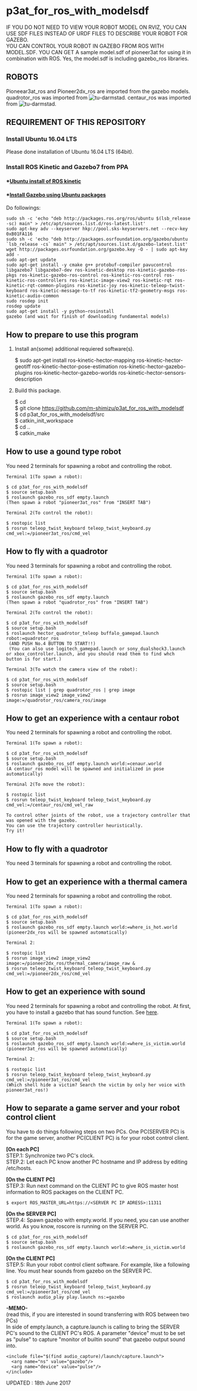 # p3at\_for\_ros\_with\_modelsdf
IF YOU DO NOT NEED TO VIEW YOUR ROBOT MODEL ON RVIZ, YOU CAN USE SDF FILES INSTEAD OF URDF FILES TO DESCRIBE YOUR ROBOT FOR GAZEBO.  
YOU CAN CONTROL YOUR ROBOT IN GAZEBO FROM ROS WITH MODEL.SDF.
YOU CAN GET 
A sample model.sdf of pioneer3at for using it in combination with ROS.
Yes, the model.sdf is including gazebo\_ros libraries.

## ROBOTS
Pioneear3at\_ros and Pioneer2dx\_ros are imported from the gazebo models.  
quadrotor\_ros was imported from ![tu-darmstad](https://github.com/tu-darmstadt-ros-pkg/hector_quadrotor).
centaur\_ros was imported from ![tu-darmstad](https://github.com/tu-darmstadt-ros-pkg/centaur_robot_tutorial).

## REQUIREMENT OF THIS REPOSITORY
### Install Ubuntu 16.04 LTS
Please done installation of Ubuntu 16.04 LTS (64bit).

### Install ROS Kinetic and Gazebo7 from PPA
#### *[Ubuntu install of ROS kinetic](http://wiki.ros.org/kinetic/Installation/Ubuntu)
#### *[Install Gazebo using Ubuntu packages](http://gazebosim.org/tutorials?tut=install_ubuntu&ver=7.0&cat=install)  
Do followings:

    sudo sh -c 'echo "deb http://packages.ros.org/ros/ubuntu $(lsb_release -sc) main" > /etc/apt/sources.list.d/ros-latest.list'  
    sudo apt-key adv --keyserver hkp://pool.sks-keyservers.net --recv-key 0xB01FA116  
    sudo sh -c 'echo "deb http://packages.osrfoundation.org/gazebo/ubuntu `lsb_release -cs` main" > /etc/apt/sources.list.d/gazebo-latest.list'  
    wget http://packages.osrfoundation.org/gazebo.key -O - | sudo apt-key add -  
    sudo apt-get update  
    sudo apt-get install -y cmake g++ protobuf-compiler pavucontrol libgazebo7 libgazebo7-dev ros-kinetic-desktop ros-kinetic-gazebo-ros-pkgs ros-kinetic-gazebo-ros-control ros-kinetic-ros-control ros-kinetic-ros-controllers ros-kinetic-image-view2 ros-kinetic-rqt ros-kinetic-rqt-common-plugins ros-kinetic-joy ros-kinetic-teleop-twist-keyboard ros-kinetic-message-to-tf ros-kinetic-tf2-geometry-msgs ros-kinetic-audio-common  
    sudo rosdep init  
    rosdep update  
    sudo apt-get install -y python−rosinstall  
    gazebo (and wait for finish of downloading fundamental models)  

## How to prepare to use this program  
1. Install an(some) additional requiered software(s).  

    $ sudo apt-get install ros-kinetic-hector-mapping ros-kinetic-hector-geotiff ros-kinetic-hector-pose-estimation ros-kinetic-hector-gazebo-plugins ros-kinetic-hector-gazebo-worlds ros-kinetic-hector-sensors-description   

2. Build this package.  

    $ cd  
    $ git clone https://github.com/m-shimizu/p3at_for_ros_with_modelsdf  
    $ cd p3at_for_ros_with_modelsdf/src  
    $ catkin_init_workspace  
    $ cd ..  
    $ catkin_make  
    
## How to use a gound type robot    
You need 2 terminals for spawning a robot and controlling the robot.  

    Terminal 1(To spawn a robot):  

    $ cd p3at_for_ros_with_modelsdf  
    $ source setup.bash  
    $ roslaunch gazebo_ros_sdf empty.launch  
    (Then spawn a robot "pioneer3at_ros" from "INSERT TAB")
    
    Terminal 2(To control the robot):  

    $ rostopic list
    $ rosrun teleop_twist_keyboard teleop_twist_keyboard.py cmd_vel:=/pioneer3at_ros/cmd_vel

## How to fly with a quadrotor  
You need 3 terminals for spawning a robot and controlling the robot.  

    Terminal 1(To spawn a robot):  

    $ cd p3at_for_ros_with_modelsdf  
    $ source setup.bash  
    $ roslaunch gazebo_ros_sdf empty.launch  
    (Then spawn a robot "quadrotor_ros" from "INSERT TAB")
    
    Terminal 2(To control the robot):  

    $ cd p3at_for_ros_with_modelsdf  
    $ source setup.bash  
    $ roslaunch hector_quadrotor_teleop buffalo_gamepad.launch robot:=quadrotor_ros  
     (AND PUSH No.4 BUTTON TO START!!)  
     (You can also use logitech_gamepad.launch or sony_dualshock3.launch or xbox_controller.launch, and you should read them to find whch button is for start.)  
    
    Terminal 3(To watch the camera view of the robot):  

    $ cd p3at_for_ros_with_modelsdf  
    $ source setup.bash  
    $ rostopic list | grep quadrotor_ros | grep image
    $ rosrun image_view2 image_view2 image:=/quadrotor_ros/camera_ros/image  
## How to get an experience with a centaur robot
You need 2 terminals for spawning a robot and controlling the robot.  

    Terminal 1(To spawn a robot):  

    $ cd p3at_for_ros_with_modelsdf  
    $ source setup.bash  
    $ roslaunch gazebo_ros_sdf empty.launch world:=cenaur.world
    (A centaur_ros model will be spawned and initialized in pose automatically)
    
    Terminal 2(To move the robot):  

    $ rostopic list
    $ rosrun teleop_twist_keyboard teleop_twist_keyboard.py cmd_vel:=/centaur_ros/cmd_vel_raw
    
    To control other joints of the robot, use a trajectory controller that was opened with the gazebo.
    You can use the trajectory controller heuristically.
    Try it!

## How to fly with a quadrotor  
You need 3 terminals for spawning a robot and controlling the robot.  

## How to get an experience with a thermal camera  
You need 2 terminals for spawning a robot and controlling the robot.

    Terminal 1(To spawn a robot):  

    $ cd p3at_for_ros_with_modelsdf  
    $ source setup.bash  
    $ roslaunch gazebo_ros_sdf empty.launch world:=where_is_hot.world  
    (pioneer2dx_ros will be spawned automatically)
    
    Terminal 2:  

    $ rostopic list
    $ rosrun image_view2 image_view2 image:=/pioneer2dx_ros/thermal_camera/image_raw &    
    $ rosrun teleop_twist_keyboard teleop_twist_keyboard.py cmd_vel:=/pioneer2dx_ros/cmd_vel

## How to get an experience with sound  
You need 2 terminals for spawning a robot and controlling the robot.
At first, you have to install a gazebo that has sound function. See [here](https://github.com/m-shimizu/p3at_for_ros_with_modelsdf/wiki/Installing_Gazebo7).

    Terminal 1(To spawn a robot):  

    $ cd p3at_for_ros_with_modelsdf  
    $ source setup.bash  
    $ roslaunch gazebo_ros_sdf empty.launch world:=where_is_victim.world  
    (pioneer3at_ros will be spawned automatically)
    
    Terminal 2:  

    $ rostopic list
    $ rosrun teleop_twist_keyboard teleop_twist_keyboard.py cmd_vel:=/pioneer3at_ros/cmd_vel
    (Which shell hide a victim? Search the victim by only her voice with pioneer3at_ros!)

## How to separate a game server and your robot control client
You have to do things following steps on two PCs. One PC(SERVER PC) is for the game server, another PC(CLIENT PC) is for your robot control client.  

__[On each PC]__  
  STEP.1: Synchronize two PC's clock.  
  STEP.2: Let each PC know another PC hostname and IP address by editing /etc/hosts.  

__[On the CLIENT PC]__  
  STEP.3: Run next command on the CLIENT PC to give ROS master host information to ROS packages on the CLIENT PC.  

    $ export ROS_MASTER_URL=https://<SERVER PC IP ADRESS>:11311  

__[On the SERVER PC]__  
  STEP.4: Spawn gazebo with empty.world. If you need, you can use another world. As you know, roscore is running on the SERVER PC.  

    $ cd p3at_for_ros_with_modelsdf  
    $ source setup.bash  
    $ roslaunch gazebo_ros_sdf empty.launch world:=where_is_victim.world  

__[On the CLIENT PC]__  
  STEP.5: Run your robot control client software. For example, like a following line. You must hear sounds from gazebo on the SERVER PC.     

    $ cd p3at_for_ros_with_modelsdf  
    $ rosrun teleop_twist_keyboard teleop_twist_keyboard.py cmd_vel:=/pioneer3at_ros/cmd_vel
    $ roslaunch audio_play play.launch ns:=gazebo  

__-MEMO-__  
(read this, if you are interested in sound transferring with ROS between two PCs)   
In side of empty.launch, a capture.launch is calling to bring the SERVER PC's sound to  the CLIENT PC's ROS. A parameter "device" must to be set as "pulse" to capture "monitor of builtin sound" that gazebo output sound into.  

    <include file="$(find audio_capture)/launch/capture.launch">  
      <arg name="ns" value="gazebo"/>  
      <arg name="device" value="pulse"/>  
    </include>  

UPDATED : 18th June 2017
